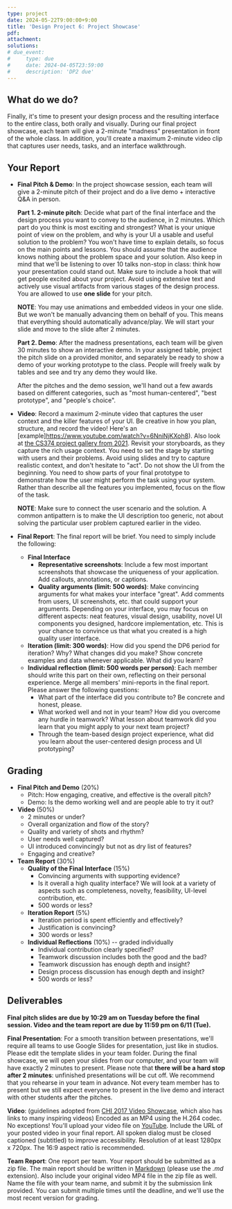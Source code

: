 ```yaml
---
type: project
date: 2024-05-22T9:00:00+9:00
title: 'Design Project 6: Project Showcase'
pdf:
attachment:
solutions:
# due_event: 
#     type: due
#     date: 2024-04-05T23:59:00
#     description: 'DP2 due'
---
```


## What do we do?

Finally, it's time to present your design process and the resulting interface to the entire class, both orally and visually. During our final project showcase, each team will give a 2-minute "madness" presentation in front of the whole class. In addition, you'll create a maximum 2-minute video clip that captures user needs, tasks, and an interface walkthrough.

## Your Report

* **Final Pitch & Demo**: In the project showcase session, each team will give a 2-minute pitch of their project and do a live demo + interactive Q&A in person.

  **Part 1. 2-minute pitch**: Decide what part of the final interface and the design process you want to convey to the audience, in 2 minutes. Which part do you think is most exciting and strongest? What is your unique point of view on the problem, and why is your UI a usable and useful solution to the problem? You won't have time to explain details, so focus on the main points and lessons. You should assume that the audience knows nothing about the problem space and your solution. Also keep in mind that we'll be listening to over 10 talks non-stop in class: think how your presentation could stand out. Make sure to include a hook that will get people excited about your project. Avoid using extensive text and actively use visual artifacts from various stages of the design process. You are allowed to use **one slide** for your pitch.

  **NOTE**: You may use animations and embedded videos in your one slide. But we won't be manually advancing them on behalf of you. This means that everything should automatically advance/play. We will start your slide and move to the slide after 2 minutes.

  **Part 2. Demo**: After the madness presentations, each team will be given 30 minutes to show an interactive demo. In your assigned table, project the pitch slide on a provided monitor, and separately be ready to show a demo of your working prototype to the class. People will freely walk by tables and see and try any demo they would like.

  After the pitches and the demo session, we'll hand out a few awards based on different categories, such as "most human-centered", "best prototype", and "people's choice".

* **Video**: Record a maximum 2-minute video that captures the user context and the killer features of your UI. Be creative in how you plan, structure, and record the video! Here's an [example]https://www.youtube.com/watch?v=6NniNjKXoh8). Also look at [the CS374 project gallery from 2021](https://www.kixlab.org/courses/cs374-spring-2021/gallery.html). Revisit your storyboards, as they capture the rich usage context. You need to set the stage by starting with users and their problems. Avoid using slides and try to capture realistic context, and don't hesitate to "act". Do not show the UI from the beginning. You need to show parts of your final prototype to demonstrate how the user might perform the task using your system. Rather than describe all the features you implemented, focus on the flow of the task.

  **NOTE**: Make sure to connect the user scenario and the solution. A common antipattern is to make the UI description too generic, not about solving the particular user problem captured earlier in the video.


* **Final Report**: The final report will be brief. You need to simply include the following:
  * **Final Interface**
    * **Representative screenshots**: Include a few most important screenshots that showcase the uniqueness of your application. Add callouts, annotations, or captions.
    * **Quality arguments (limit: 500 words)**: Make convincing arguments for what makes your interface "great". Add comments from users, UI screenshots, etc. that could support your arguments. Depending on your interface, you may focus on different aspects: neat features, visual design, usability, novel UI components you designed, hardcore implementation, etc. This is your chance to convince us that what you created is a high quality user interface.
  * **Iteration (limit: 300 words)**: How did you spend the DP6 period for iteration? Why? What changes did you make? Show concrete examples and data whenever applicable. What did you learn?
  * **Individual reflection (limit: 500 words per person)**: Each member should write this part on their own, reflecting on their personal experience. Merge all members' mini-reports in the final report. Please answer the following questions:
    * What part of the interface did you contribute to? Be concrete and honest, please.
    * What worked well and not in your team? How did you overcome any hurdle in teamwork? What lesson about teamwork did you learn that you might apply to your next team project?
    * Through the team-based design project experience, what did you learn about the user-centered design process and UI prototyping?

## Grading
* **Final Pitch and Demo** (20%)
  * Pitch: How engaging, creative, and effective is the overall pitch?
  * Demo: Is the demo working well and are people able to try it out?
* **Video** (50%)
  * 2 minutes or under?
  * Overall organization and flow of the story?
  * Quality and variety of shots and rhythm?
  * User needs well captured?
  * UI introduced convincingly but not as dry list of features?
  * Engaging and creative?
* **Team Report** (30%)
  * **Quality of the Final Interface** (15%)
    * Convincing arguments with supporting evidence?
    * Is it overall a high quality interface? We will look at a variety of aspects such as completeness, novelty, feasibility, UI-level contribution, etc.
    * 500 words or less?
  * **Iteration Report** (5%)
    * Iteration period is spent efficiently and effectively?
    * Justification is convincing?
    * 300 words or less?
  * **Individual Reflections** (10%) -- graded individually
    * Individual contribution clearly specified?
    * Teamwork discussion includes both the good and the bad?
    * Teamwork discussion has enough depth and insight?
    * Design process discussion has enough depth and insight?
    * 500 words or less?

## Deliverables

**Final pitch slides are due by 10:29 am on Tuesday before the final session. Video and the team report are due by 11:59 pm on 6/11 (Tue).**

**Final Presentation**: For a smooth transition between presentations, we'll require all teams to use Google Slides for presentation, just like in studios. Please edit the template slides in your team folder. During the final showcase, we will open your slides from our computer, and your team will have exactly 2 minutes to present. Please note that **there will be a hard stop after 2 minutes**: unfinished presentations will be cut off. We recommend that you rehearse in your team in advance. Not every team member has to present but we still expect everyone to present in the live demo and interact with other students after the pitches.

**Video**: (guidelines adopted from [CHI 2017 Video Showcase](https://chi2017.acm.org/video.html), which also has links to many inspiring videos)
Encoded as an MP4 using the H.264 codec. No exceptions!
You'll upload your video file on [YouTube](https://www.youtube.com/). Include the URL of your posted video in your final report.
All spoken dialog must be closed captioned (subtitled) to improve accessibility.
Resolution of at least 1280px x 720px.
The 16:9 aspect ratio is recommended.

**Team Report**: One report per team. Your report should be submitted as a zip file. The main report should be written in [Markdown](https://daringfireball.net/projects/markdown/) (please use the *.md* extension). Also include your original video MP4 file in the zip file as well. Name the file with your team name, and submit it by the submission link provided. You can submit multiple times until the deadline, and we'll use the most recent version for grading.